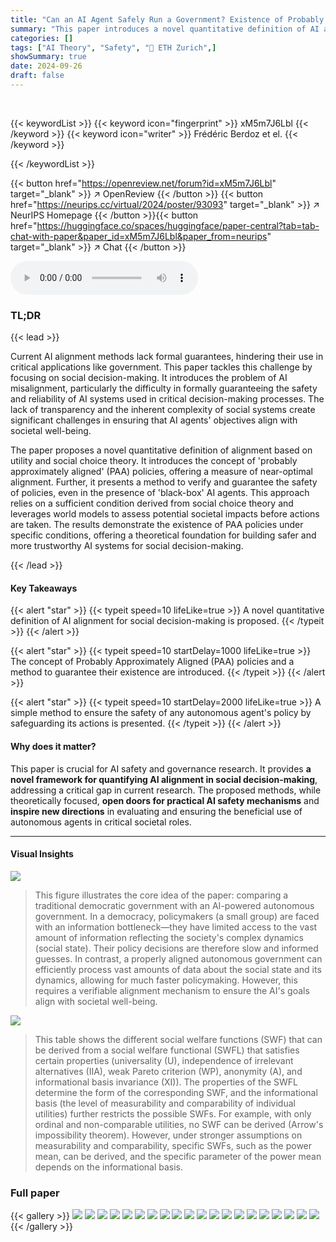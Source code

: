 ```yaml
---
title: "Can an AI Agent Safely Run a Government? Existence of Probably Approximately Aligned Policies"
summary: "This paper introduces a novel quantitative definition of AI alignment for social decision-making, proposing probably approximately aligned policies and a method to safeguard any autonomous agent's act..."
categories: []
tags: ["AI Theory", "Safety", "🏢 ETH Zurich",]
showSummary: true
date: 2024-09-26
draft: false
---
```


<br>

{{< keywordList >}}
{{< keyword icon="fingerprint" >}} xM5m7J6Lbl {{< /keyword >}}
{{< keyword icon="writer" >}} Frédéric Berdoz et el. {{< /keyword >}}
 
{{< /keywordList >}}

{{< button href="https://openreview.net/forum?id=xM5m7J6Lbl" target="_blank" >}}
↗ OpenReview
{{< /button >}}
{{< button href="https://neurips.cc/virtual/2024/poster/93093" target="_blank" >}}
↗ NeurIPS Homepage
{{< /button >}}{{< button href="https://huggingface.co/spaces/huggingface/paper-central?tab=tab-chat-with-paper&paper_id=xM5m7J6Lbl&paper_from=neurips" target="_blank" >}}
↗ Chat
{{< /button >}}



<audio controls>
    <source src="https://ai-paper-reviewer.com/xM5m7J6Lbl/podcast.wav" type="audio/wav">
    Your browser does not support the audio element.
</audio>


### TL;DR


{{< lead >}}

Current AI alignment methods lack formal guarantees, hindering their use in critical applications like government. This paper tackles this challenge by focusing on social decision-making. It introduces the problem of AI misalignment, particularly the difficulty in formally guaranteeing the safety and reliability of AI systems used in critical decision-making processes. The lack of transparency and the inherent complexity of social systems create significant challenges in ensuring that AI agents' objectives align with societal well-being. 

The paper proposes a novel quantitative definition of alignment based on utility and social choice theory. It introduces the concept of 'probably approximately aligned' (PAA) policies, offering a measure of near-optimal alignment.  Further, it presents a method to verify and guarantee the safety of policies, even in the presence of 'black-box' AI agents. This approach relies on a sufficient condition derived from social choice theory and leverages world models to assess potential societal impacts before actions are taken. The results demonstrate the existence of PAA policies under specific conditions, offering a theoretical foundation for building safer and more trustworthy AI systems for social decision-making.

{{< /lead >}}


#### Key Takeaways

{{< alert "star" >}}
{{< typeit speed=10 lifeLike=true >}} A novel quantitative definition of AI alignment for social decision-making is proposed. {{< /typeit >}}
{{< /alert >}}

{{< alert "star" >}}
{{< typeit speed=10 startDelay=1000 lifeLike=true >}} The concept of Probably Approximately Aligned (PAA) policies and a method to guarantee their existence are introduced. {{< /typeit >}}
{{< /alert >}}

{{< alert "star" >}}
{{< typeit speed=10 startDelay=2000 lifeLike=true >}} A simple method to ensure the safety of any autonomous agent's policy by safeguarding its actions is presented. {{< /typeit >}}
{{< /alert >}}

#### Why does it matter?
This paper is crucial for AI safety and governance research. It provides **a novel framework for quantifying AI alignment in social decision-making**, addressing a critical gap in current research.  The proposed methods, while theoretically focused, **open doors for practical AI safety mechanisms** and **inspire new directions** in evaluating and ensuring the beneficial use of autonomous agents in critical societal roles.

------
#### Visual Insights



![](https://ai-paper-reviewer.com/xM5m7J6Lbl/figures_1_1.jpg)

> This figure illustrates the core idea of the paper: comparing a traditional democratic government with an AI-powered autonomous government.  In a democracy, policymakers (a small group) are faced with an information bottleneck—they have limited access to the vast amount of information reflecting the society's complex dynamics (social state).  Their policy decisions are therefore slow and informed guesses. In contrast, a properly aligned autonomous government can efficiently process vast amounts of data about the social state and its dynamics, allowing for much faster policymaking. However, this requires a verifiable alignment mechanism to ensure the AI's goals align with societal well-being.





![](https://ai-paper-reviewer.com/xM5m7J6Lbl/tables_12_1.jpg)

> This table shows the different social welfare functions (SWF) that can be derived from a social welfare functional (SWFL) that satisfies certain properties (universality (U), independence of irrelevant alternatives (IIA), weak Pareto criterion (WP), anonymity (A), and informational basis invariance (XI)).  The properties of the SWFL determine the form of the corresponding SWF, and the informational basis (the level of measurability and comparability of individual utilities) further restricts the possible SWFs.  For example, with only ordinal and non-comparable utilities, no SWF can be derived (Arrow's impossibility theorem). However, under stronger assumptions on measurability and comparability, specific SWFs, such as the power mean, can be derived, and the specific parameter of the power mean depends on the informational basis.





### Full paper

{{< gallery >}}
<img src="https://ai-paper-reviewer.com/xM5m7J6Lbl/1.png" class="grid-w50 md:grid-w33 xl:grid-w25" />
<img src="https://ai-paper-reviewer.com/xM5m7J6Lbl/2.png" class="grid-w50 md:grid-w33 xl:grid-w25" />
<img src="https://ai-paper-reviewer.com/xM5m7J6Lbl/3.png" class="grid-w50 md:grid-w33 xl:grid-w25" />
<img src="https://ai-paper-reviewer.com/xM5m7J6Lbl/4.png" class="grid-w50 md:grid-w33 xl:grid-w25" />
<img src="https://ai-paper-reviewer.com/xM5m7J6Lbl/5.png" class="grid-w50 md:grid-w33 xl:grid-w25" />
<img src="https://ai-paper-reviewer.com/xM5m7J6Lbl/6.png" class="grid-w50 md:grid-w33 xl:grid-w25" />
<img src="https://ai-paper-reviewer.com/xM5m7J6Lbl/7.png" class="grid-w50 md:grid-w33 xl:grid-w25" />
<img src="https://ai-paper-reviewer.com/xM5m7J6Lbl/8.png" class="grid-w50 md:grid-w33 xl:grid-w25" />
<img src="https://ai-paper-reviewer.com/xM5m7J6Lbl/9.png" class="grid-w50 md:grid-w33 xl:grid-w25" />
<img src="https://ai-paper-reviewer.com/xM5m7J6Lbl/10.png" class="grid-w50 md:grid-w33 xl:grid-w25" />
<img src="https://ai-paper-reviewer.com/xM5m7J6Lbl/11.png" class="grid-w50 md:grid-w33 xl:grid-w25" />
<img src="https://ai-paper-reviewer.com/xM5m7J6Lbl/12.png" class="grid-w50 md:grid-w33 xl:grid-w25" />
<img src="https://ai-paper-reviewer.com/xM5m7J6Lbl/13.png" class="grid-w50 md:grid-w33 xl:grid-w25" />
<img src="https://ai-paper-reviewer.com/xM5m7J6Lbl/14.png" class="grid-w50 md:grid-w33 xl:grid-w25" />
<img src="https://ai-paper-reviewer.com/xM5m7J6Lbl/15.png" class="grid-w50 md:grid-w33 xl:grid-w25" />
<img src="https://ai-paper-reviewer.com/xM5m7J6Lbl/16.png" class="grid-w50 md:grid-w33 xl:grid-w25" />
<img src="https://ai-paper-reviewer.com/xM5m7J6Lbl/17.png" class="grid-w50 md:grid-w33 xl:grid-w25" />
<img src="https://ai-paper-reviewer.com/xM5m7J6Lbl/18.png" class="grid-w50 md:grid-w33 xl:grid-w25" />
<img src="https://ai-paper-reviewer.com/xM5m7J6Lbl/19.png" class="grid-w50 md:grid-w33 xl:grid-w25" />
<img src="https://ai-paper-reviewer.com/xM5m7J6Lbl/20.png" class="grid-w50 md:grid-w33 xl:grid-w25" />
{{< /gallery >}}